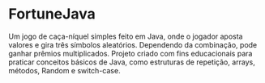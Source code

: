 # FortuneJava
Um jogo de caça-níquel simples feito em Java, onde o jogador aposta valores e gira três símbolos aleatórios. Dependendo da combinação, pode ganhar prêmios multiplicados. Projeto criado com fins educacionais para praticar conceitos básicos de Java, como estruturas de repetição, arrays, métodos, Random e switch-case.
